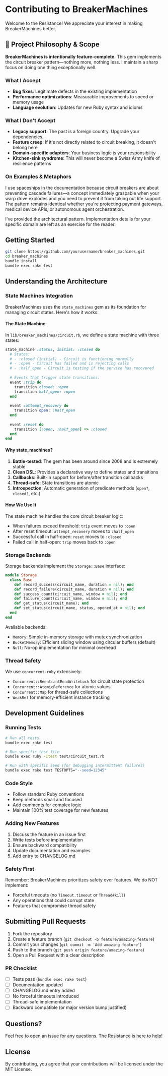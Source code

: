 # Contributing to BreakerMachines

Welcome to the Resistance! We appreciate your interest in making BreakerMachines better.

## 🎯 Project Philosophy & Scope

**BreakerMachines is intentionally feature-complete.** This gem implements the circuit breaker pattern—nothing more, nothing less. I maintain a sharp focus on doing one thing exceptionally well.

### What I Accept

- **Bug fixes**: Legitimate defects in the existing implementation
- **Performance optimizations**: Measurable improvements to speed or memory usage
- **Language evolution**: Updates for new Ruby syntax and idioms

### What I Don't Accept

- **Legacy support**: The past is a foreign country. Upgrade your dependencies.
- **Feature creep**: If it's not directly related to circuit breaking, it doesn't belong here
- **Domain-specific adapters**: Your business logic is your responsibility
- **Kitchen-sink syndrome**: This will never become a Swiss Army knife of resilience patterns

### On Examples & Metaphors

I use spaceships in the documentation because circuit breakers are about preventing cascade failures—a concept immediately graspable when your warp drive explodes and you need to prevent it from taking out life support. The pattern remains identical whether you're protecting payment gateways, medical device APIs, or autonomous agent orchestration. 

I've provided the architectural pattern. Implementation details for your specific domain are left as an exercise for the reader.

## Getting Started

```bash
git clone https://github.com/yourusername/breaker_machines.git
cd breaker_machines
bundle install
bundle exec rake test
```

## Understanding the Architecture

### State Machines Integration

BreakerMachines uses the `state_machines` gem as its foundation for managing circuit states. Here's how it works:

#### The State Machine

In `lib/breaker_machines/circuit.rb`, we define a state machine with three states:

```ruby
state_machine :status, initial: :closed do
  # States:
  # - :closed (initial) - Circuit is functioning normally
  # - :open - Circuit has failed and is rejecting calls
  # - :half_open - Circuit is testing if the service has recovered
  
  # Events that trigger state transitions:
  event :trip do
    transition closed: :open
    transition half_open: :open
  end
  
  event :attempt_recovery do
    transition open: :half_open
  end
  
  event :reset do
    transition [:open, :half_open] => :closed
  end
end
```

#### Why state_machines?

1. **Battle-tested**: The gem has been around since 2008 and is extremely stable
2. **Clean DSL**: Provides a declarative way to define states and transitions
3. **Callbacks**: Built-in support for before/after transition callbacks
4. **Thread-safe**: State transitions are atomic
5. **Introspection**: Automatic generation of predicate methods (`open?`, `closed?`, etc.)

#### How We Use It

The state machine handles the core circuit breaker logic:
- When failures exceed threshold: `trip` event moves to `:open`
- After reset timeout: `attempt_recovery` moves to `:half_open`
- Successful call in half-open: `reset` moves to `:closed`
- Failed call in half-open: `trip` moves back to `:open`

### Storage Backends

Storage backends implement the `Storage::Base` interface:

```ruby
module Storage
  class Base
    def record_success(circuit_name, duration = nil); end
    def record_failure(circuit_name, duration = nil); end
    def success_count(circuit_name, window = nil); end
    def failure_count(circuit_name, window = nil); end
    def get_status(circuit_name); end
    def set_status(circuit_name, status, opened_at = nil); end
  end
end
```

Available backends:
- `Memory`: Simple in-memory storage with mutex synchronization
- `BucketMemory`: Efficient sliding window using circular buffers (default)
- `Null`: No-op implementation for minimal overhead

### Thread Safety

We use `concurrent-ruby` extensively:
- `Concurrent::ReentrantReadWriteLock` for circuit state protection
- `Concurrent::AtomicReference` for atomic values
- `Concurrent::Map` for thread-safe collections
- `WeakRef` for memory-efficient instance tracking

## Development Guidelines

### Running Tests

```bash
# Run all tests
bundle exec rake test

# Run specific test file
bundle exec ruby -Itest test/circuit_test.rb

# Run with specific seed (for debugging intermittent failures)
bundle exec rake test TESTOPTS="--seed=12345"
```

### Code Style

- Follow standard Ruby conventions
- Keep methods small and focused
- Add comments for complex logic
- Maintain 100% test coverage for new features

### Adding New Features

1. Discuss the feature in an issue first
2. Write tests before implementation
3. Ensure backward compatibility
4. Update documentation and examples
5. Add entry to CHANGELOG.md

### Safety First

Remember: BreakerMachines prioritizes safety over features. We do NOT implement:
- Forceful timeouts (no `Timeout.timeout` or `Thread#kill`)
- Any operations that could corrupt state
- Features that compromise thread safety

## Submitting Pull Requests

1. Fork the repository
2. Create a feature branch (`git checkout -b feature/amazing-feature`)
3. Commit your changes (`git commit -m 'Add amazing feature'`)
4. Push to the branch (`git push origin feature/amazing-feature`)
5. Open a Pull Request with a clear description

### PR Checklist

- [ ] Tests pass (`bundle exec rake test`)
- [ ] Documentation updated
- [ ] CHANGELOG.md entry added
- [ ] No forceful timeouts introduced
- [ ] Thread-safe implementation
- [ ] Backward compatible (or major version bump justified)

## Questions?

Feel free to open an issue for any questions. The Resistance is here to help!

## License

By contributing, you agree that your contributions will be licensed under the MIT License.